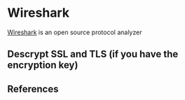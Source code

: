 # Wireshark

[Wireshark](https://www.wireshark.org/) is an open source protocol analyzer 

## Descrypt SSL and TLS (if you have the encryption key)


## References
